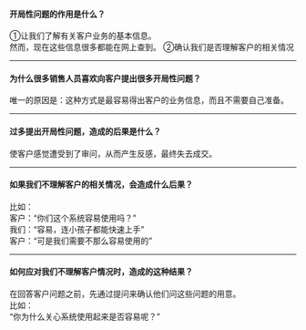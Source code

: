 
#### 开局性问题的作用是什么？
①让我们了解有关客户业务的基本信息。    
然而，现在这些信息很多都能在网上查到。
 ②确认我们是否理解客户的相关情况
***  
	  
#### 为什么很多销售人员喜欢向客户提出很多开局性问题？      
唯一的原因是：这种方式是最容易得出客户的业务信息，而且不需要自己准备。  
    
****
	
#### 过多提出开局性问题，造成的后果是什么？    
使客户感觉遭受到了审问，从而产生反感，最终失去成交。  
    
****
	
#### 如果我们不理解客户的相关情况，会造成什么后果？
比如：    
客户：“你们这个系统容易使用吗？”    
我们：“容易，连小孩子都能快速上手”    
客户：“可是我们需要不那么容易使用的”    
    
****
	
#### 如何应对我们不理解客户情况时，造成的这种结果？  
在回答客户问题之前，先通过提问来确认他们问这些问题的用意。    
比如：    
“你为什么关心系统使用起来是否容易呢？”    